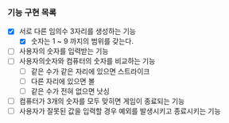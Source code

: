 ### 기능 구현 목록
- [x] 서로 다른 임의수 3자리를 생성하는 기능
  - [x] 숫자는 1 ~ 9 까지의 범위를 갖는다.
- [ ] 사용자의 숫자를 입력받는 기능
- [ ] 사용자의숫자와 컴퓨터의 숫자를 비교하는 기능
  - [ ] 같은 수가 같은 자리에 있으면 스트라이크 
  - [ ] 다른 자리에 있으면 볼
  - [ ] 같은 수가 전혀 없으면 낫싱
- [ ] 컴퓨터가 3개의 숫자를 모두 맞히면 게임이 종료되는 기능
- [ ] 사용자가 잘못된 값을 입력할 경우 예외를 발생시키고 종료시키는 기능

